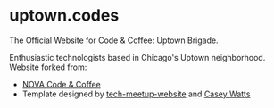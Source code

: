 # uptown.codes
The Official Website for Code &amp; Coffee: Uptown Brigade.

Enthusiastic technologists based in Chicago's Uptown neighborhood.
Website forked from:
- [NOVA Code & Coffee](http://novacodecoffee.com/)
- Template designed by [tech-meetup-website](https://github.com/tech-meetup-website/tech-meetup-website) and [Casey Watts](https://github.com/caseywatts)
